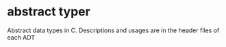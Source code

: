 abstract typer
=======

Abstract data types in C.
Descriptions and usages are in the header files of each ADT
